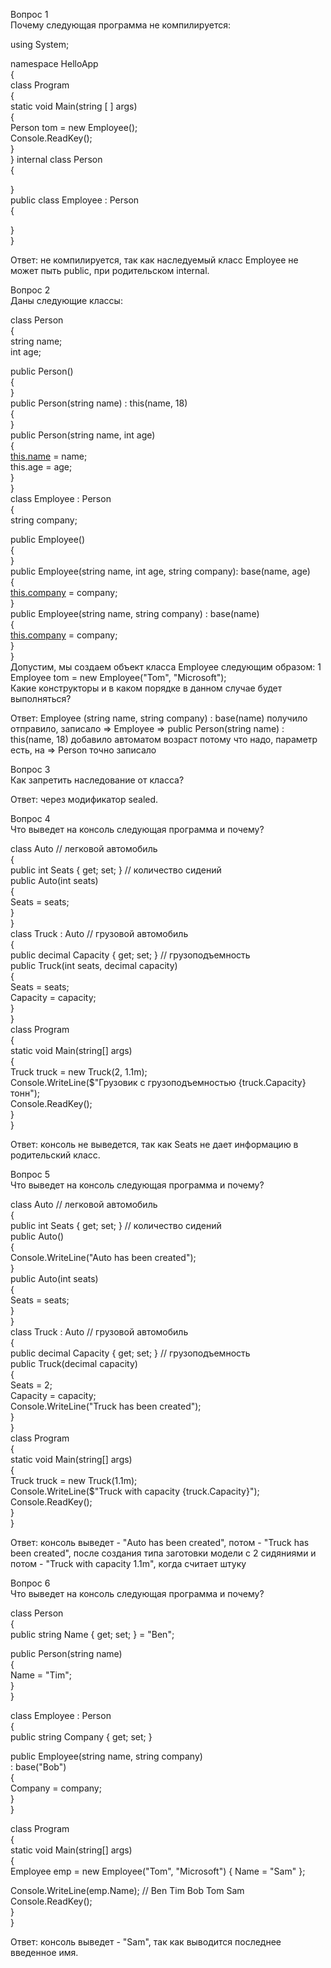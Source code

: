 Вопрос 1  
Почему следующая программа не компилируется:

using System;

namespace HelloApp  
{  
class Program  
{  
static void Main(string [ ] args)  
{  
Person tom = new Employee();  
Console.ReadKey();  
}  
}
internal class Person  
{

}  
public class Employee : Person  
{

}  
}

Ответ: не компилируется, так как наследуемый класс Employee не может пыть public, при родительском internal.

Вопрос 2  
Даны следующие классы:

class Person  
{  
string name;  
int age;

public Person()  
{  
}  
public Person(string name) : this(name, 18\)  
{  
}  
public Person(string name, int age)  
{  
[this.name](https://web.telegram.org/a/this.name) = name;  
this.age = age;  
}  
}  
class Employee : Person  
{  
string company;

public Employee()  
{  
}  
public Employee(string name, int age, string company): base(name, age)  
{  
[this.company](https://web.telegram.org/a/this.company) = company;  
}  
public Employee(string name, string company) : base(name)  
{  
[this.company](https://web.telegram.org/a/this.company) = company;  
}  
}  
Допустим, мы создаем объект класса Employee следующим образом:
1  
Employee tom = new Employee("Tom", "Microsoft");  
Какие конструкторы и в каком порядке в данном случае будет выполняться?

Ответ: Employee (string name, string company) : base(name) получило отправило, записало  =>  Employee => public Person(string name) : this(name, 18) добавило автоматом возраст потому что надо, параметр есть, на => Person точно записало

Вопрос 3  
Как запретить наследование от класса?

Ответ: через модификатор sealed.

Вопрос 4  
Что выведет на консоль следующая программа и почему?

class Auto // легковой автомобиль  
{  
public int Seats { get; set; } // количество сидений  
public Auto(int seats)  
{  
Seats = seats;  
}  
}  
class Truck : Auto // грузовой автомобиль  
{  
public decimal Capacity { get; set; } // грузоподъемность  
public Truck(int seats, decimal capacity)  
{  
Seats = seats;  
Capacity = capacity;  
}  
}  
class Program  
{   
static void Main(string[] args)  
{  
Truck truck = new Truck(2, 1.1m);  
Console.WriteLine($"Грузовик с грузоподъемностью {truck.Capacity} тонн");  
Console.ReadKey();  
}  
}

Ответ: консоль не выведется, так как Seats не дает информацию  в родительский класс.

Вопрос 5  
Что выведет на консоль следующая программа и почему?

class Auto // легковой автомобиль  
{  
public int Seats { get; set; } // количество сидений  
public Auto()  
{  
Console.WriteLine("Auto has been created");  
}  
public Auto(int seats)  
{  
Seats = seats;  
}  
}  
class Truck : Auto // грузовой автомобиль  
{  
public decimal Capacity { get; set; } // грузоподъемность  
public Truck(decimal capacity)  
{  
Seats = 2;  
Capacity = capacity;  
Console.WriteLine("Truck has been created");  
}  
}  
class Program  
{   
static void Main(string[] args)  
{  
Truck truck = new Truck(1.1m);  
Console.WriteLine($"Truck with capacity {truck.Capacity}");  
Console.ReadKey();  
}  
}

Ответ: консоль выведет - "Auto has been created", потом - "Truck has been created", после создания типа заготовки модели с 2 сидяниями и потом -  "Truck with capacity 1.1m", когда считает штуку

Вопрос 6  
Что выведет на консоль следующая программа и почему?

class Person  
{  
public string Name { get; set; } = "Ben";

public Person(string name)  
{  
Name = "Tim";  
}  
}

class Employee : Person  
{  
public string Company { get; set; }

public Employee(string name, string company)  
: base("Bob")  
{  
Company = company;  
}  
}

class Program  
{   
static void Main(string[] args)  
{  
Employee emp = new Employee("Tom", "Microsoft") { Name = "Sam" };

Console.WriteLine(emp.Name); // Ben Tim Bob Tom Sam  
Console.ReadKey();  
}  
}   

Ответ: консоль выведет - "Sam", так как выводится последнее введенное имя.